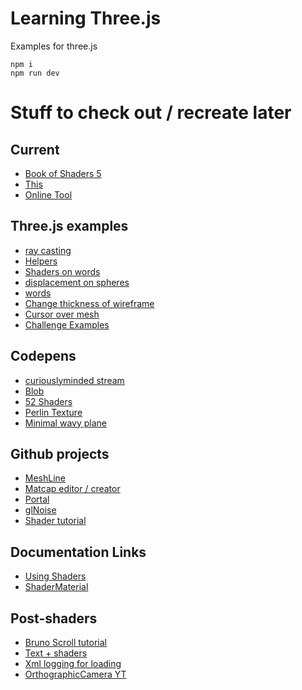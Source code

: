 # Learning Three.js

Examples for three.js

```
npm i
npm run dev
```

# Stuff to check out / recreate later

## Current

- [Book of Shaders 5](https://thebookofshaders.com/05/)
- [This](https://codepen.io/collection/ngRMbq/?cursor=ZD0wJm89MCZwPTEmdj00)
- [Online Tool](https://shawnlawson.github.io/The_Force/)

## Three.js examples

- [ray casting](https://threejs.org/examples/#webgl_interactive_raycasting_points)
- [Helpers](https://threejs.org/examples/#webgl_helpers)
- [Shaders on words](https://threejs.org/examples/#webgl_custom_attributes_lines)
- [displacement on spheres](https://threejs.org/examples/#webgl_custom_attributes)
- [words](https://github.com/mrdoob/three.js/blob/master/examples/webgl_modifier_tessellation.html)
- [Change thickness of wireframe](https://github.com/mrdoob/three.js/blob/master/examples/webgl_materials_wireframe.html)
- [Cursor over mesh](https://threejs.org/examples/#webgl_camera_cinematic)
- [Challenge Examples](https://spite.github.io/codevember-2021/)

## Codepens

- [curiouslyminded stream](https://codepen.io/ilithya/pen/OJjWWJR)
- [Blob](https://codepen.io/chriscourses/pen/qBmyGNV?editors=1010)
- [52 Shaders](https://codesandbox.io/s/the-wall-of-shaders-0ic8i?file=/src/shaders/01.js:247-258)
- [Perlin Texture](https://codepen.io/nargaw/pen/xxdWPXO?editors=1010)
- [Minimal wavy plane](https://codesandbox.io/s/02-make-some-noise-ln8xv?from-embed=&file=/src/gl/index.js)

## Github projects

- [MeshLine](https://github.com/spite/THREE.MeshLine)
- [Matcap editor / creator](https://lab.julienverneaut.com/matcap-editor/)
- [Portal](https://the-portal.netlify.app/)
- [glNoise](https://github.com/FarazzShaikh/glNoise)
- [Shader tutorial](https://github.com/marioecg/p5jsShaderExamples)

## Documentation Links

- [Using Shaders](https://www.clicktorelease.com/blog/creating-spherical-environment-mapping-shader/)
- [ShaderMaterial](https://threejs.org/docs/#api/en/materials/ShaderMaterial)

## Post-shaders

- [Bruno Scroll tutorial](https://tympanus.net/codrops/2022/01/05/crafting-scroll-based-animations-in-three-js/)
- [Text + shaders](https://tympanus.net/codrops/2019/10/10/create-text-in-three-js-with-three-bmfont-text/)
- [Xml logging for loading](https://javascript.info/xmlhttprequest)
- [OrthographicCamera YT](https://youtu.be/k3adBAnDpos)
<!--

Other

- webgl-noise https://github.com/Ashima/webgl-noise
- Shader School https://github.com/stackgl/shader-school
- oceany thing https://codepen.io/perbyhring/pen/mdMrQPm?editors=1010
- oceany thing https://raging-sea-shaders.vercel.app/
- Stripe clone https://audreyrobic.be/lab/Blobby-gradient/
- Experiments https://farazzshaikh.github.io/experiments/?src=/3D/Plane/index.html
- Inspect https://player.thebookofshaders.com/?log=160308160958
- Tweakpane https://github.com/brunosimon/my-room-in-3d/blob/main/src/Experience/Baked.js
- Bruno Room https://github.com/brunosimon/my-room-in-3d

y = mod(x,0.5); // return x modulo of 0.5
//y = fract(x); // return only the fraction part of a number
//y = ceil(x); // nearest integer that is greater than or equal to x
//y = floor(x); // nearest integer less than or equal to x
//y = sign(x); // extract the sign of x
//y = abs(x); // return the absolute value of x
//y = clamp(x,0.0,1.0); // constrain x to lie between 0.0 and 1.0
//y = min(0.0,x); // return the lesser of x and 0.0
//y = max(0.0,x); // return the greater of x and 0.0

<div class="flex-center">
    <div class="max-width-1">
        content
    </div>
</div>


git worktree add gh-pages
cd  gh-pages

npm run build


git branch gh-pages         # create branch 
git branch -d gh-pages      # delete create



-->
